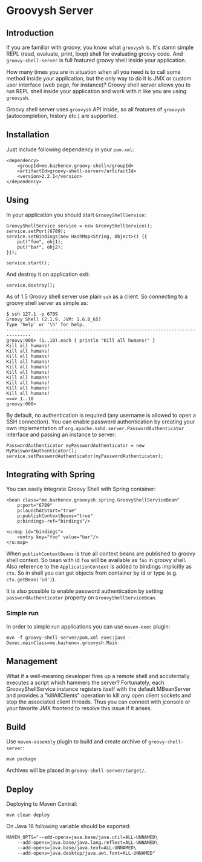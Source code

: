 Groovysh Server
===============

Introduction
------------

If you are familiar with groovy, you know what `groovysh` is. It's damn simple REPL (read, evaluate, print, loop) shell for evaluating
groovy code. And `groovy-shell-server` is full featured groovy shell inside your application.

How many times you are in situation when all you need is to call some method inside your application, but the only way to do it
is JMX or custom user interface (web page, for instance)? Groovy shell server allows you to run REPL shell inside your application
and work with it like you are using `groovysh`.

Groovy shell server uses `groovysh` API inside, so all features of `groovysh` (autocompletion, history etc.) are supported.

Installation
------------

Just include following dependency in your `pom.xml`:

	<dependency>
		<groupId>me.bazhenov.groovy-shell</groupId>
		<artifactId>groovy-shell-server</artifactId>
		<version>2.2.1</version>
	</dependency>

Using
-----

In your application you should start `GroovyShellService`:

	GroovyShellService service = new GroovyShellService();
	service.setPort(6789);
	service.setBindings(new HashMap<String, Object>() {{
		put("foo", obj1);
		put("bar", obj2);
	}});

	service.start();

And destroy it on application exit:

	service.destroy();

As of 1.5 Groovy shell server use plain `ssh` as a client. So connecting to a groovy shell server as simple as:

	$ ssh 127.1 -p 6789
	Groovy Shell (2.1.9, JVM: 1.6.0_65)
	Type 'help' or '\h' for help.
	-------------------------------------------------------------------------------
	groovy:000> (1..10).each { println "Kill all humans!" }
	Kill all humans!
	Kill all humans!
	Kill all humans!
	Kill all humans!
	Kill all humans!
	Kill all humans!
	Kill all humans!
	Kill all humans!
	Kill all humans!
	Kill all humans!
	===> 1..10
	groovy:000>

By default, no authentication is required (any username is allowed to open a SSH connection). You can enable password authentication by creating your own implementation of `org.apache.sshd.server.PasswordAuthenticator` interface and passing an instance to server:
	
	PasswordAuthenticator myPasswordAuthenticator = new MyPasswordAuthenticator();
	service.setPasswordAuthenticator(myPasswordAuthenticator);

Integrating with Spring
-----------------------
You can easily integrate Groovy Shell with Spring container:

	<bean class="me.bazhenov.groovysh.spring.GroovyShellServiceBean"
		p:port="6789"
		p:launchAtStart="true"
		p:publishContextBeans="true"
		p:bindings-ref="bindings"/>

	<u:map id="bindings">
		<entry key="foo" value="bar"/>
	</u:map>

When `publishContextBeans` is true all context beans are published to groovy shell context. So bean with id `foo`
will be available as `foo` in groovy shell. Also reference to the `ApplicationContext` is added to bindings implicitly
as `ctx`. So in shell you can get objects from container by id or type (e.g. `ctx.getBean('id')`).

It is also possible to enable password authentication by setting `passwordAuthenticator` property on `GroovyShellServiceBean`.

### Simple run

In order to simple run applications you can use `maven-exec` plugin:

	mvn -f groovy-shell-server/pom.xml exec:java -Dexec.mainClass=me.bazhenov.groovysh.Main

Management
----------

What if a well-meaning developer fires up a remote shell and accidentally executes a script which hammers the server?	Fortunately,
each GroovyShellService instance registers itself with the default MBeanServer and provides a "killAllClients" operation to kill
any open client sockets and stop the associated client threads. Thus you can connect with jconsole or your favorite JMX frontend
to resolve this issue if it arises.

Build
-----
Use `maven-assembly` plugin to build and create archive of `groovy-shell-server`:

	mvn package

Archives will be placed in `groovy-shell-server/target/`.

Deploy
------

Deploying to Maven Central:

	mvn clean deploy

On Java 16 following variable should be exported:

	MAVEN_OPTS="--add-opens=java.base/java.util=ALL-UNNAMED\
		--add-opens=java.base/java.lang.reflect=ALL-UNNAMED\
		--add-opens=java.base/java.text=ALL-UNNAMED\
		--add-opens=java.desktop/java.awt.font=ALL-UNNAMED"